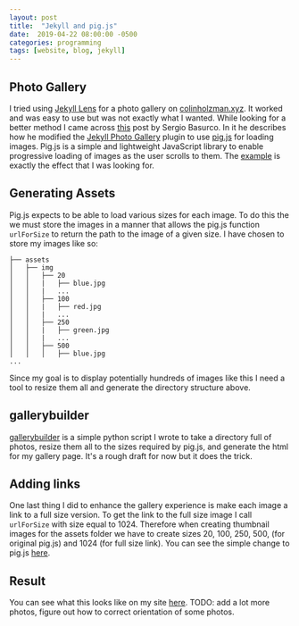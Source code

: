 ```yaml
---
layout: post
title:  "Jekyll and pig.js"
date:  2019-04-22 08:00:00 -0500
categories: programming
tags: [website, blog, jekyll]
---
```


## Photo Gallery

I tried using [Jekyll Lens][Lens] for a photo gallery on [colinholzman.xyz][colinholzman.xyz]. It worked and was easy to use but was not exactly what I wanted. While looking for a better method I came across [this][Basurco] post by Sergio Basurco. In it he describes how he modified the [Jekyll Photo Gallery][JPG] plugin to use [pig.js] for loading images. Pig.js is a simple and lightweight JavaScript library to enable progressive loading of images as the user scrolls to them. The [example](https://feeding.schlosser.io/) is exactly the effect that I was looking for.

## Generating Assets

Pig.js expects to be able to load various sizes for each image. To do this the we must store the images in a manner that allows the pig.js function `urlForSize` to return the path to the image of a given size. I have chosen to store my images like so:

```
├── assets
│   ├── img
│   │   ├── 20
│   │   |   ├── blue.jpg
│   │   |   ...
│   │   ├── 100
│   │   |   ├── red.jpg
│   │   |   ...
│   │   ├── 250
│   │   |   ├── green.jpg
│   │   |   ...
│   │   ├── 500
│   │   │   ├── blue.jpg
...
```

Since my goal is to display potentially hundreds of images like this I need a tool to resize them all and generate the directory structure above.

## gallerybuilder

[gallerybuilder][gallerybuilder] is a simple python script I wrote to take a directory full of photos, resize them all to the sizes required by pig.js, and generate the html for my gallery page. It's a rough draft for now but it does the trick.

## Adding links

One last thing I did to enhance the gallery experience is make each image a link to a full size version. To get the link to the full size image I call `urlForSize` with size equal to 1024. Therefore when creating thumbnail images for the assets folder we have to create sizes 20, 100, 250, 500, (for original pig.js) and 1024 (for full size link). You can see the simple change to pig.js [here][clnhlzmn pig.js].

## Result

You can see what this looks like on my site [here][gallery]. TODO: add a lot more photos, figure out how to correct orientation of some photos.

[Lens]: https://github.com/ElasticDesigns/jekyll-lens
[colinholzman.xyz]: https://colinholzman.xyz
[gallery]: https://colinholzman.xyz/gallery
[Basurco]: https://chuckleplant.github.io/2018/08/06/pig-img-gallery.html
[JPG]: https://github.com/aerobless/jekyll-photo-gallery
[pig.js]: https://github.com/schlosser/pig.js
[clnhlzmn pig.js]: https://github.com/schlosser/pig.js/compare/master...clnhlzmn:master#diff-ded216d1d585dc143459a4bdbbed4626R785
[gallerybuilder]: https://github.com/clnhlzmn/gallerybuilder/blob/master/main.py